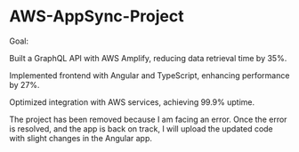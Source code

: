 # AWS-AppSync-Project

Goal: 

Built a GraphQL API with AWS Amplify, reducing data retrieval time by 35\%.

Implemented frontend with Angular and TypeScript, enhancing performance by 27\%.

Optimized integration with AWS services, achieving 99.9\% uptime.


The project has been removed because I am facing an error. Once the error is resolved, and the app is back on track, I will upload the updated code with slight changes in the Angular app. 

